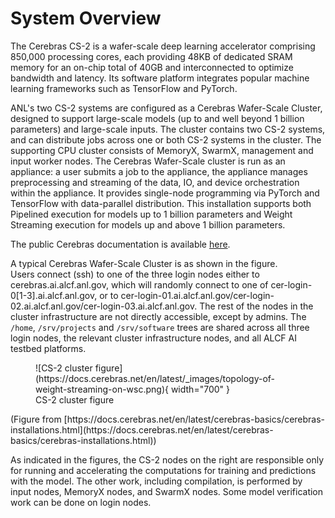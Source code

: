 # System Overview

The Cerebras CS-2 is a wafer-scale deep learning accelerator comprising 850,000 processing cores, each providing 48KB of dedicated SRAM memory for an on-chip total of 40GB and interconnected to optimize bandwidth and latency. Its software platform integrates popular machine learning frameworks such as TensorFlow and PyTorch.

ANL's two CS-2 systems are configured as a Cerebras Wafer-Scale Cluster, designed to support large-scale models (up to and well beyond 1 billion parameters) and large-scale inputs. The cluster contains two CS-2 systems, and can distribute jobs across one or both CS-2 systems in the cluster. The supporting CPU cluster consists of MemoryX, SwarmX, management and input worker nodes. The Cerebras Wafer-Scale cluster is run as an appliance: a user submits a job to the appliance, the appliance manages preprocessing and streaming of the data, IO, and device orchestration within the appliance. It provides single-node programming via PyTorch and TensorFlow with data-parallel distribution. This installation supports both Pipelined execution for models up to 1 billion parameters and Weight Streaming execution for models up and above 1 billion parameters. <!--[You can Learn more about execution modes in Cerebras Execution Modes.]-->

<!--
For an overview of Cerebras CS-2 systems, see this whitepaper:<br>
<a href="https://cerebras.net/wp-content/uploads/2021/04/Cerebras-CS-2-Whitepaper.pdf">Cerebras Systems: Achieving Industry Best AI Performance Through A Systems Approach</a>.
-->

The public Cerebras documentation is available [here](https://docs.cerebras.net/en/latest/index.html).

A typical Cerebras Wafer-Scale Cluster is as shown in the figure.<br>
Users connect (ssh) to one of the three login nodes
either to cerebras.ai.alcf.anl.gov, which will randomly connect to one of cer-login-0[1-3].ai.alcf.anl.gov, or to cer-login-01.ai.alcf.anl.gov/cer-login-02.ai.alcf.anl.gov/cer-login-03.ai.alcf.anl.gov.
The rest of the nodes in the cluster infrastructure are not directly accessible, except by admins.
The `/home`, `/srv/projects` and `/srv/software` trees are shared across all three login nodes, the relevant cluster infrastructure nodes, and all ALCF AI testbed platforms.
<figure markdown>
  <!--![CS-2 cluster figure](files/cs-getting-started.png){ width="700" }-->
  ![CS-2 cluster figure](https://docs.cerebras.net/en/latest/_images/topology-of-weight-streaming-on-wsc.png){ width="700" }
  <figcaption>CS-2 cluster figure</figcaption>
</figure>
(Figure from
[https://docs.cerebras.net/en/latest/cerebras-basics/cerebras-installations.html](https://docs.cerebras.net/en/latest/cerebras-basics/cerebras-installations.html))

As indicated in the figures, the CS-2 nodes on the right are responsible only for running and accelerating the computations for training and predictions with the model. The other work, including compilation, is performed by input nodes, MemoryX nodes, and SwarmX nodes. Some model verification work can be done on login nodes.

